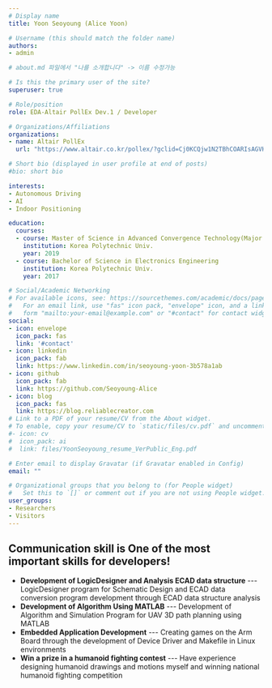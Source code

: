 ```yaml
---
# Display name
title: Yoon Seoyoung (Alice Yoon)

# Username (this should match the folder name)
authors:
- admin

# about.md 파일에서 "나를 소개합니다" -> 이름 수정가능

# Is this the primary user of the site?
superuser: true

# Role/position
role: EDA-Altair PollEx Dev.1 / Developer

# Organizations/Affiliations
organizations:
- name: Altair PollEx
  url: "https://www.altair.co.kr/pollex/?gclid=Cj0KCQjw1N2TBhCOARIsAGVHQc71WyYxzCvHuatEkRd_kdcGaUGs2uVgoSN7yzHptk1y81alhMdsFWQaAnPBEALw_wcB"

# Short bio (displayed in user profile at end of posts)
#bio: short bio

interests:
- Autonomous Driving
- AI
- Indoor Positioning

education:
  courses:
  - course: Master of Science in Advanced Convergence Technology(Major of Electronics Engineering)
    institution: Korea Polytechnic Univ.
    year: 2019
  - course: Bachelor of Science in Electronics Engineering
    institution: Korea Polytechnic Univ.
    year: 2017

# Social/Academic Networking
# For available icons, see: https://sourcethemes.com/academic/docs/page-builder/#icons
#   For an email link, use "fas" icon pack, "envelope" icon, and a link in the
#   form "mailto:your-email@example.com" or "#contact" for contact widget.
social:
- icon: envelope
  icon_pack: fas
  link: '#contact'
- icon: linkedin
  icon_pack: fab
  link: https://www.linkedin.com/in/seoyoung-yoon-3b578a1ab
- icon: github
  icon_pack: fab
  link: https://github.com/Seoyoung-Alice
- icon: blog
  icon_pack: fas
  link: https://blog.reliablecreator.com
# Link to a PDF of your resume/CV from the About widget.
# To enable, copy your resume/CV to `static/files/cv.pdf` and uncomment the lines below.
#- icon: cv
#  icon_pack: ai
#  link: files/YoonSeoyoung_resume_VerPublic_Eng.pdf

# Enter email to display Gravatar (if Gravatar enabled in Config)
email: ""

# Organizational groups that you belong to (for People widget)
#   Set this to `[]` or comment out if you are not using People widget.
user_groups:
- Researchers
- Visitors
---
```


## Communication skill is One of the most important skills for developers!

* **Development of LogicDesigner and Analysis ECAD data structure** --- LogicDesigner program for Schematic Design and ECAD data conversion program development through ECAD data structure analysis
* **Development of Algorithm Using MATLAB** --- Development of Algorithm and Simulation Program for UAV 3D path planning using MATLAB
* **Embedded Application Development** --- Creating games on the Arm Board through the development of Device Driver and Makefile in Linux environments
* **Win a prize in a humanoid fighting contest** --- Have experience designing humanoid drawings and motions myself and winning national humanoid fighting competition
